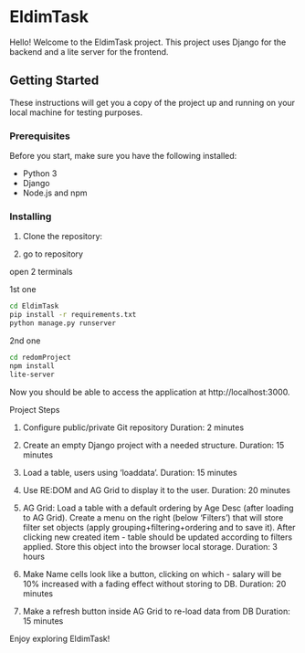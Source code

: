 # EldimTask

Hello! Welcome to the EldimTask project. This project uses Django for the backend and a lite server for the frontend.

## Getting Started

These instructions will get you a copy of the project up and running on your local machine for testing purposes.

### Prerequisites

Before you start, make sure you have the following installed:

- Python 3
- Django
- Node.js and npm

### Installing

1. Clone the repository:

2. go to repository

open 2 terminals

1st one

```bash
cd EldimTask
pip install -r requirements.txt
python manage.py runserver
```

2nd one
```bash
cd redomProject
npm install
lite-server
```

Now you should be able to access the application at http://localhost:3000.

Project Steps

1. Configure public/private Git repository
Duration: 2 minutes

2. Create an empty Django project with a needed structure.
Duration: 15 minutes

3. Load a table, users using ‘loaddata’.
Duration: 15 minutes

4. Use RE:DOM and AG Grid to display it to the user.
Duration: 20 minutes

5. AG Grid: Load a table with a default ordering by Age Desc (after loading to AG Grid).
Create a menu on the right (below ‘Filters’) that will store filter set objects (apply grouping+filtering+ordering and to save it). After clicking new created item - table should be updated according to filters applied. Store this object into the browser local storage. Duration: 3 hours

6. Make Name cells look like a button, clicking on which - salary will be 10% increased with a fading effect without storing to DB.
Duration: 20 minutes

7. Make a refresh button inside AG Grid to re-load data from DB
Duration: 15 minutes

Enjoy exploring EldimTask!
